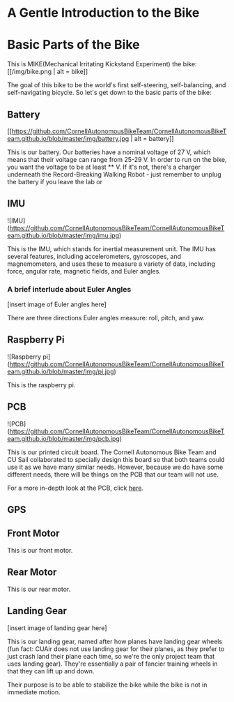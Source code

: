 # A Gentle Introduction to the Bike

# Basic Parts of the Bike

This is MIKE(Mechanical Irritating Kickstand Experiment) the bike:
[[/img/bike.png | alt = bike]]

The goal of this bike to be the world's first self-steering, self-balancing, and self-navigating bicycle. So let's get down to the basic parts of the bike:

## Battery


[[https://github.com/CornellAutonomousBikeTeam/CornellAutonomousBikeTeam.github.io/blob/master/img/battery.jpg | alt = battery]]

This is our battery. Our batteries have a nominal voltage of 27 V, which means
that their voltage can range from 25-29 V. In order to run on the bike, you want
the voltage to be at least ** V. If it's not, there's a charger underneath the
Record-Breaking Walking Robot - just remember to unplug the battery if you
leave the lab or

## IMU

![IMU]
(https://github.com/CornellAutonomousBikeTeam/CornellAutonomousBikeTeam.github.io/blob/master/img/imu.jpg)

This is the IMU, which stands for inertial measurement unit. The IMU has several features, including accelerometers, gyroscopes, and magnemometers, and uses these to measure a variety of data, including force, angular rate, magnetic fields, and Euler angles.

### A brief interlude about Euler Angles
[insert image of Euler angles here]

There are three directions Euler angles measure: roll, pitch, and yaw.

## Raspberry Pi

![Raspberry pi]
(https://github.com/CornellAutonomousBikeTeam/CornellAutonomousBikeTeam.github.io/blob/master/img/pi.jpg)

This is the raspberry pi.

## PCB

![PCB]
(https://github.com/CornellAutonomousBikeTeam/CornellAutonomousBikeTeam.github.io/blob/master/img/pcb.jpg)

This is our printed circuit board. The Cornell Autonomous Bike Team and CU Sail
collaborated to specially design this board so that both teams could use it as
we have many similar needs. However, because we do have some different needs,
there will be things on the PCB that our team will not use.

For a more in-depth look at the PCB, click [here](pages/pcb.md).

## GPS

## Front Motor

This is our front motor.

## Rear Motor

This is our rear motor.

## Landing Gear
[insert image of landing gear here]

This is our landing gear, named after how planes have landing gear wheels (fun
fact: CUAir does not use landing gear for their planes, as they prefer to just
crash land their plane each time, so we're the only project team that uses
landing gear). They're essentially a pair of fancier training wheels in that
they can lift up and down.

Their purpose is to be able to stabilize the bike while the bike is not in
immediate motion.
